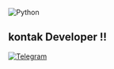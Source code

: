 ![Python](https://telegra.ph/file/caeb5fdffef27acd787da.jpg)

## kontak Developer !!
[![Telegram](https://img.shields.io/badge/telegram-1b77FF.svg?style=for-the-badge&logo=telegram)](https://t.me/rautama)
